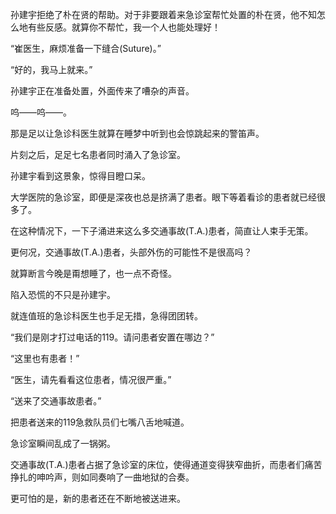 孙建宇拒绝了朴在贤的帮助。对于非要跟着来急诊室帮忙处置的朴在贤，他不知怎么地有些反感。就算你不帮忙，我一个人也能处理好！

“崔医生，麻烦准备一下缝合(Suture)。”

“好的，我马上就来。”

孙建宇正在准备处置，外面传来了嘈杂的声音。

呜——呜——。

那是足以让急诊科医生就算在睡梦中听到也会惊跳起来的警笛声。

片刻之后，足足七名患者同时涌入了急诊室。

孙建宇看到这景象，惊得目瞪口呆。

大学医院的急诊室，即便是深夜也总是挤满了患者。眼下等着看诊的患者就已经很多了。

在这种情况下，一下子涌进来这么多交通事故(T.A.)患者，简直让人束手无策。

更何况，交通事故(T.A.)患者，头部外伤的可能性不是很高吗？

就算断言今晚是甭想睡了，也一点不奇怪。

陷入恐慌的不只是孙建宇。

就连值班的急诊科医生也手足无措，急得团团转。

“我们是刚才打过电话的119。请问患者安置在哪边？”

“这里也有患者！”

“医生，请先看看这位患者，情况很严重。”

“送来了交通事故患者。”

把患者送来的119急救队员们七嘴八舌地喊道。

急诊室瞬间乱成了一锅粥。

交通事故(T.A.)患者占据了急诊室的床位，使得通道变得狭窄曲折，而患者们痛苦挣扎的呻吟声，则如同奏响了一曲地狱的合奏。

更可怕的是，新的患者还在不断地被送进来。